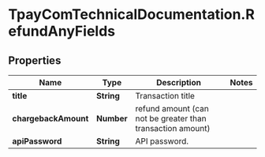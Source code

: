 # TpayComTechnicalDocumentation.RefundAnyFields

## Properties

Name | Type | Description | Notes
------------ | ------------- | ------------- | -------------
**title** | **String** | Transaction title | 
**chargebackAmount** | **Number** | refund amount (can not be greater than transaction amount) | 
**apiPassword** | **String** | API password. | 


